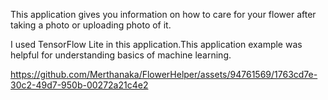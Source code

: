 This application gives you information on how to care for your flower after taking a photo or uploading photo of it.

I used TensorFlow Lite in this application.This application example was helpful for understanding basics of machine learning.


https://github.com/Merthanaka/FlowerHelper/assets/94761569/1763cd7e-30c2-49d7-950b-00272a21c4e2

